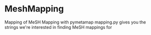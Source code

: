 # MeshMapping
Mapping of MeSH Mapping with pymetamap
mapping.py gives you the strings we're interested in finding MeSH mappings for

